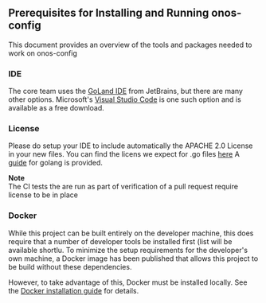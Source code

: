## Prerequisites for Installing and Running onos-config
This document provides an overview of the tools and packages needed to work on onos-config

### IDE
The core team uses the [GoLand IDE](/https://www.jetbrains.com/go/) from JetBrains, but there are
many other options. 
Microsoft's [Visual Studio Code](/https://code.visualstudio.com) is one such option
and is available as a free download.

### License
Please do setup your IDE to include automatically the APACHE 2.0 License in your new files. 
You can find the licens we expect for .go files [here](../build/licensing/boilerplate.go.txt) 
A [guide](license_goland.md) for golang is provided. 

**Note**   
The CI tests the are run as part of verification of a pull request require license to be in place

### Docker
While this project can be built entirely on the developer machine, this does require that a number of
developer tools be installed first (list will be available shortlu. To minimize the setup requirements
for the developer's own machine, a Docker image has been published that allows this project to be
build without these dependencies. 

However, to take advantage of this, Docker must be installed locally.
See the [Docker installation guide](https://docs.docker.com/install/) for details.

